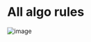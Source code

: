 # All algo rules
![image](https://github.com/user-attachments/assets/32becbdc-5c4c-4a4c-9f10-1648b9ddd7db)

